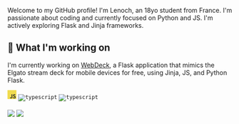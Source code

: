 Welcome to my GitHub profile! I'm Lenoch, an 18yo student from France. I'm passionate about coding and currently focused on Python and JS. I'm actively exploring Flask and Jinja frameworks.

## 🔭 What I'm working on

I'm currently working on [WebDeck](https://github.com/LeLenoch/WebDeck), a Flask application that mimics the Elgato stream deck for mobile devices for free, using Jinja, JS, and Python Flask.

<code><img height="20" alt="javascript" src="https://raw.githubusercontent.com/github/explore/80688e429a7d4ef2fca1e82350fe8e3517d3494d/topics/javascript/javascript.png"></code>
<code><img height="20" alt="typescript" src="https://www.pngkit.com/png/full/70-701749_this-free-icons-png-design-of-python-language.png"></code>
<code><img height="20" alt="typescript" src="https://cdn.icon-icons.com/icons2/2699/PNG/512/pocoo_jinja_logo_icon_169846.png"></code> <br><br>
<img align="center" src="https://github-readme-stats.vercel.app/api?username=LeLenoch&show_icons=true&theme=tokyonight&hide_border=true" />
<img align="center" src="https://github-readme-stats.vercel.app/api/top-langs/?username=LeLenoch&layout=compact&theme=tokyonight&hide_border=true" />
